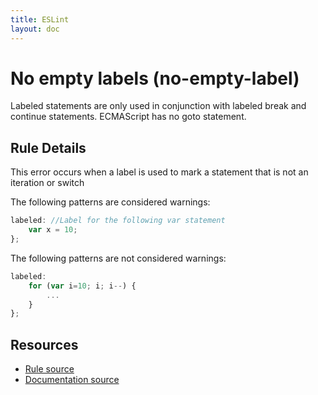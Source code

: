 ```yaml
---
title: ESLint
layout: doc
---
```

<!-- Note: No pull requests accepted for this file. See README.md in the root directory for details. -->
# No empty labels (no-empty-label)

Labeled statements are only used in conjunction with labeled break and continue statements. ECMAScript has no goto statement.


## Rule Details

This error occurs when a label is used to mark a statement that is not an iteration or switch

The following patterns are considered warnings:

```js
labeled: //Label for the following var statement
    var x = 10;
};
```

The following patterns are not considered warnings:

```js
labeled:
    for (var i=10; i; i--) {
        ...
    }
};
```

## Resources

* [Rule source](https://github.com/eslint/eslint/tree/master/lib/rules/no-empty-label.js)
* [Documentation source](https://github.com/eslint/eslint/tree/master/docs/rules/no-empty-label.md)
